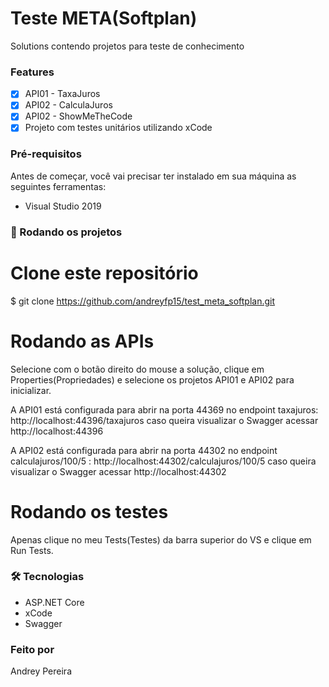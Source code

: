 # Teste META(Softplan)
Solutions contendo projetos para teste de conhecimento

### Features

- [x] API01 - TaxaJuros
- [x] API02 - CalculaJuros
- [x] API02 - ShowMeTheCode
- [x] Projeto com testes unitários utilizando xCode 

### Pré-requisitos

Antes de começar, você vai precisar ter instalado em sua máquina as seguintes ferramentas:
- Visual Studio 2019

### 🎲 Rodando os projetos

# Clone este repositório
$ git clone <https://github.com/andreyfp15/test_meta_softplan.git>

# Rodando as APIs
  Selecione com o botão direito do mouse a solução, clique em Properties(Propriedades) e selecione os projetos API01 e API02 para inicializar.
  
  A API01 está configurada para abrir na porta 44369 no endpoint taxajuros: http://localhost:44396/taxajuros caso queira visualizar o Swagger acessar http://localhost:44396
  
  A API02 está configurada para abrir na porta 44302 no endpoint calculajuros/100/5 : http://localhost:44302/calculajuros/100/5 caso queira visualizar o Swagger acessar http://localhost:44302
  
  
# Rodando os testes
  Apenas clique no meu Tests(Testes) da barra superior do VS e clique em Run Tests. 
  
### 🛠 Tecnologias
 - ASP.NET Core
 - xCode
 - Swagger

### Feito por
  Andrey Pereira
